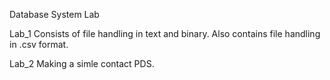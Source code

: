 Database System Lab

Lab_1
    Consists of file handling in text and binary.
    Also contains file handling in .csv format.

Lab_2
    Making a simle contact PDS.
